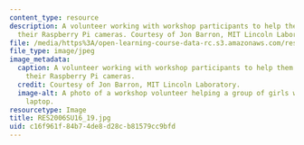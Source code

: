 ```yaml
---
content_type: resource
description: A volunteer working with workshop participants to help them with coding
  their Raspberry Pi cameras. Courtesy of Jon Barron, MIT Lincoln Laboratory.
file: /media/https%3A/open-learning-course-data-rc.s3.amazonaws.com/res-2-006-girls-who-build-cameras-summer-2016/c16f961f84b74de8d28cb81579cc9bfd_RES2006SU16_19.jpg
file_type: image/jpeg
image_metadata:
  caption: A volunteer working with workshop participants to help them with coding
    their Raspberry Pi cameras.
  credit: Courtesy of Jon Barron, MIT Lincoln Laboratory.
  image-alt: A photo of a workshop volunteer helping a group of girls working at a
    laptop.
resourcetype: Image
title: RES2006SU16_19.jpg
uid: c16f961f-84b7-4de8-d28c-b81579cc9bfd
---
```

